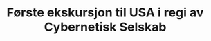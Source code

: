 ---
title: Første ekskursjon til USA i regi av Cybernetisk Selskab
tags: cyb, minor
year: 1984
sources:
  - http://cyb.ifi.uio.no/gammelweb/div/jubileum/hoydepunkter.html Cybernetisk Selskab 25 års-jubileumshefte
view: none
---